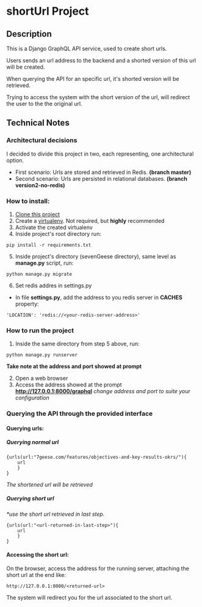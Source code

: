 # shortUrl Project

## Description
This is a Django GraphQL API service, used to create short urls.

Users sends an url address to the backend and a shorted version of this url will be created.

When querying the API for an specific url, it's shorted version will be retrieved.

Trying to access the system with the short version of the url, will redirect the user to the the original url.

## Technical Notes
### Architectural decisions

I decided to divide this project in two, each representing, one architectural option.
- First scenario: Urls are stored and retrieved in Redis. **(branch master)**
- Second scenario: Urls are persisted in relational databases. **(branch version2-no-redis)**

### How to install:
1. [Clone this project](https://github.com/wandss/shortenUrl.git)
2. Create a [virtualenv](https://virtualenv.pypa.io/en/latest/). Not required, but **highly** recommended
3. Activate the created virtualenv
4. Inside project's root directory run:
```
pip install -r requirements.txt
```

5. Inside project's directory (sevenGeese directory), same level as **manage.py** script, run:
```
python manage.py migrate
```

6. Set redis addres in settings.py
- In file **settings.py**, add the address to you redis server in **CACHES** property:
```
'LOCATION': 'redis://<your-redis-server-address>'
```

### How to run the project
1. Inside the same directory from step 5 above, run:
```
python manage.py runserver
```
**Take note at the address and port showed at prompt**

2. Open a web browser
3. Access the address showed at the prompt **http://127.0.0.1:8000/graphql**
*change address and port to suite your configuration*

### Querying the API through the provided interface
#### Querying urls:
##### Querying normal url
```
{urls(url:"7geese.com/features/objectives-and-key-results-okrs/"){
  	url
	}
}
```
*The shortened url will be retrieved*
##### Querying short url
_*use the short url retrieved in last step._
```
{urls(url:"<url-returned-in-last-step>"){
  	url
	}
}
```

#### Accessing the short url:
On the browser, access the address for the running server, attaching the short url at the end like:
```
http://127.0.0.1:8000/<returned-url>
```
The system will redirect you for the url associated to the short url.
